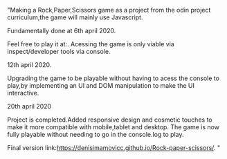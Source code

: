 "Making a Rock,Paper,Scissors game as a project from the odin project curriculum,the game will mainly use Javascript.

Fundamentally done at 6th april 2020.

Feel free to play it at:. Acessing the game is only viable via inspect/developer tools via console.


12th april 2020.

Upgrading the game to be playable without having to acess the console to play,by implementing an UI and DOM manipulation to make the UI interactive.

20th april 2020 

Project is completed.Added responsive design and cosmetic touches to make it more compatible with mobile,tablet and desktop.
The game is now fully playable without needing to go in the console.log to play.

Final version link:https://denisimamovicc.github.io/Rock-paper-scissors/.
"
